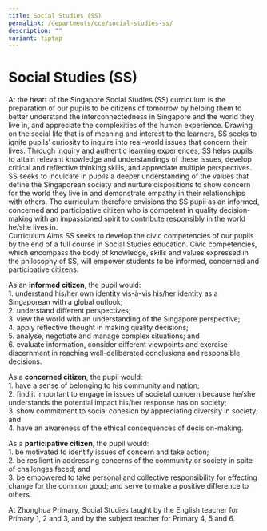 ```yaml
---
title: Social Studies (SS)
permalink: /departments/cce/social-studies-ss/
description: ""
variant: tiptap
---
```

<h1><strong>Social Studies (SS)</strong></h1>
<p>At the heart of the Singapore Social Studies (SS) curriculum is the preparation
of our pupils to be citizens of tomorrow by helping them to better understand
the interconnectedness in Singapore and the world they live in, and appreciate
the complexities of the human experience. Drawing on the social life that
is of meaning and interest to the learners, SS seeks to ignite pupils’
curiosity to inquire into real-world issues that concern their lives. Through
inquiry and authentic learning experiences, SS helps pupils to attain relevant
knowledge and understandings of these issues, develop critical and reflective
thinking skills, and appreciate multiple perspectives. SS seeks to inculcate
in pupils a deeper understanding of the values that define the Singaporean
society and nurture dispositions to show concern for the world they live
in and demonstrate empathy in their relationships with others. The curriculum
therefore envisions the SS pupil as an informed, concerned and participative
citizen who is competent in quality decision-making with an impassioned
spirit to contribute responsibly in the world he/she lives in.
<br>Curriculum Aims SS seeks to develop the civic competencies of our pupils
by the end of a full course in Social Studies education. Civic competencies,
which encompass the body of knowledge, skills and values expressed in the
philosophy of SS, will empower students to be informed, concerned and participative
citizens.</p>
<p>As an <strong>informed citizen</strong>, the pupil would:
<br>1. understand his/her own identity vis-à-vis his/her identity as a Singaporean
with a global outlook;
<br>2. understand different perspectives;
<br>3. view the world with an understanding of the Singapore perspective;
<br>4. apply reflective thought in making quality decisions;
<br>5. analyse, negotiate and manage complex situations; and
<br>6. evaluate information, consider different viewpoints and exercise discernment
in reaching well-deliberated conclusions and responsible decisions.</p>
<p>As a <strong>concerned citizen</strong>, the pupil would:
<br>1. have a sense of belonging to his community and nation;
<br>2. find it important to engage in issues of societal concern because he/she
understands the potential impact his/her response has on society;
<br>3. show commitment to social cohesion by appreciating diversity in society;
and
<br>4. have an awareness of the ethical consequences of decision-making.</p>
<p>As a <strong>participative citizen</strong>, the pupil would:
<br>1. be motivated to identify issues of concern and take action;
<br>2. be resilient in addressing concerns of the community or society in
spite of challenges faced; and
<br>3. be empowered to take personal and collective responsibility for effecting
change for the common good; and serve to make a positive difference to
others.</p>
<p>At Zhonghua Primary, Social Studies taught by the English teacher for
Primary 1, 2 and 3, and by the subject teacher for Primary 4, 5 and 6.</p>